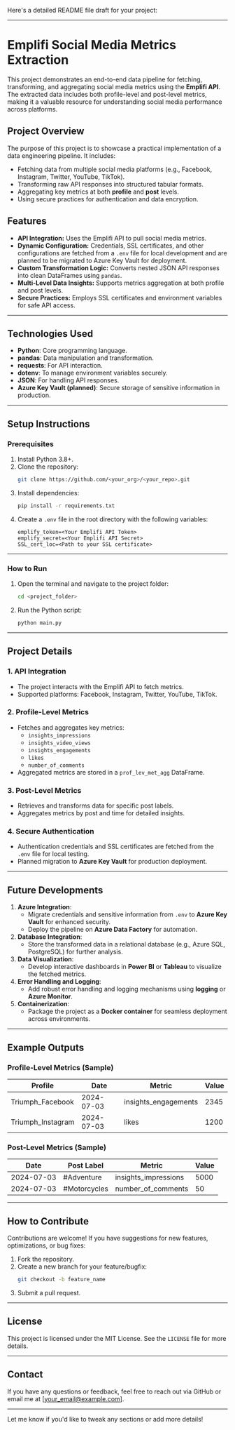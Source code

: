 Here's a detailed README file draft for your project:

---

# **Emplifi Social Media Metrics Extraction**

This project demonstrates an end-to-end data pipeline for fetching, transforming, and aggregating social media metrics using the **Emplifi API**. The extracted data includes both profile-level and post-level metrics, making it a valuable resource for understanding social media performance across platforms.

## **Project Overview**
The purpose of this project is to showcase a practical implementation of a data engineering pipeline. It includes:
- Fetching data from multiple social media platforms (e.g., Facebook, Instagram, Twitter, YouTube, TikTok).
- Transforming raw API responses into structured tabular formats.
- Aggregating key metrics at both **profile** and **post** levels.
- Using secure practices for authentication and data encryption.

## **Features**
- **API Integration:** Uses the Emplifi API to pull social media metrics.
- **Dynamic Configuration:** Credentials, SSL certificates, and other configurations are fetched from a `.env` file for local development and are planned to be migrated to Azure Key Vault for deployment.
- **Custom Transformation Logic:** Converts nested JSON API responses into clean DataFrames using `pandas`.
- **Multi-Level Data Insights:** Supports metrics aggregation at both profile and post levels.
- **Secure Practices:** Employs SSL certificates and environment variables for safe API access.

---

## **Technologies Used**
- **Python**: Core programming language.
- **pandas**: Data manipulation and transformation.
- **requests**: For API interaction.
- **dotenv**: To manage environment variables securely.
- **JSON**: For handling API responses.
- **Azure Key Vault (planned)**: Secure storage of sensitive information in production.

---

## **Setup Instructions**

### **Prerequisites**
1. Install Python 3.8+.
2. Clone the repository:
   ```bash
   git clone https://github.com/<your_org>/<your_repo>.git
   ```
3. Install dependencies:
   ```bash
   pip install -r requirements.txt
   ```
4. Create a `.env` file in the root directory with the following variables:
   ```env
   emplify_token=<Your Emplifi API Token>
   emplify_secret=<Your Emplifi API Secret>
   SSL_cert_loc=<Path to your SSL certificate>
   ```

---

### **How to Run**
1. Open the terminal and navigate to the project folder:
   ```bash
   cd <project_folder>
   ```
2. Run the Python script:
   ```bash
   python main.py
   ```

---

## **Project Details**

### **1. API Integration**
- The project interacts with the Emplifi API to fetch metrics.
- Supported platforms: Facebook, Instagram, Twitter, YouTube, TikTok.

### **2. Profile-Level Metrics**
- Fetches and aggregates key metrics:
  - `insights_impressions`
  - `insights_video_views`
  - `insights_engagements`
  - `likes`
  - `number_of_comments`
- Aggregated metrics are stored in a `prof_lev_met_agg` DataFrame.

### **3. Post-Level Metrics**
- Retrieves and transforms data for specific post labels.
- Aggregates metrics by post and time for detailed insights.

### **4. Secure Authentication**
- Authentication credentials and SSL certificates are fetched from the `.env` file for local testing.
- Planned migration to **Azure Key Vault** for production deployment.

---

## **Future Developments**
1. **Azure Integration**:
   - Migrate credentials and sensitive information from `.env` to **Azure Key Vault** for enhanced security.
   - Deploy the pipeline on **Azure Data Factory** for automation.
2. **Database Integration**:
   - Store the transformed data in a relational database (e.g., Azure SQL, PostgreSQL) for further analysis.
3. **Data Visualization**:
   - Develop interactive dashboards in **Power BI** or **Tableau** to visualize the fetched metrics.
4. **Error Handling and Logging**:
   - Add robust error handling and logging mechanisms using **logging** or **Azure Monitor**.
5. **Containerization**:
   - Package the project as a **Docker container** for seamless deployment across environments.

---

## **Example Outputs**
### **Profile-Level Metrics (Sample)**
| Profile        | Date       | Metric               | Value     |
|----------------|------------|----------------------|-----------|
| Triumph_Facebook | 2024-07-03 | insights_engagements | 2345      |
| Triumph_Instagram | 2024-07-03 | likes                | 1200      |

### **Post-Level Metrics (Sample)**
| Date       | Post Label      | Metric               | Value     |
|------------|-----------------|----------------------|-----------|
| 2024-07-03 | #Adventure      | insights_impressions | 5000      |
| 2024-07-03 | #Motorcycles    | number_of_comments   | 50        |

---

## **How to Contribute**
Contributions are welcome! If you have suggestions for new features, optimizations, or bug fixes:
1. Fork the repository.
2. Create a new branch for your feature/bugfix:
   ```bash
   git checkout -b feature_name
   ```
3. Submit a pull request.

---

## **License**
This project is licensed under the MIT License. See the `LICENSE` file for more details.

---

## **Contact**
If you have any questions or feedback, feel free to reach out via GitHub or email me at [your_email@example.com].

---

Let me know if you'd like to tweak any sections or add more details!
